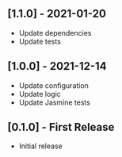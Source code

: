 ## [1.1.0] - 2021-01-20

- Update dependencies
- Update tests

## [1.0.0] - 2021-12-14

- Update configuration
- Update logic
- Update Jasmine tests

## [0.1.0] - First Release

- Initial release
